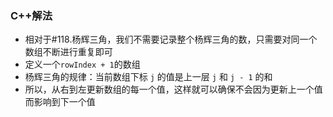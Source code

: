 ### C++解法
* 相对于#118.杨辉三角，我们不需要记录整个杨辉三角的数，只需要对同一个数组不断进行重复即可
* 定义一个`rowIndex + 1`的数组
* 杨辉三角的规律：当前数组下标 `j` 的值是上一层 `j` 和 `j - 1` 的和
* 所以，从右到左更新数组的每一个值，这样就可以确保不会因为更新上一个值而影响到下一个值